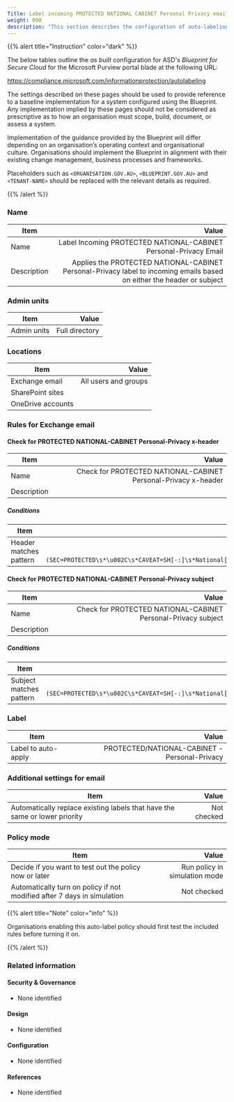 ```yaml
---
Title: Label incoming PROTECTED NATIONAL CABINET Personal Privacy email
weight: 090
description: "This section describes the configuration of auto-labeling within Microsoft Purview associated with systems built according to guidance in ASD's Blueprint for Secure Cloud."
---
```


{{% alert title="Instruction" color="dark" %}}
 
The below tables outline the *as built* configuration for ASD's *Blueprint for Secure Cloud* for the Microsoft Purview portal blade at the following URL: 
 
https://compliance.microsoft.com/informationprotection/autolabeling
 
The settings described on these pages should be used to provide reference to a baseline implementation for a system configured using the Blueprint. Any implementation implied by these pages should not be considered as prescriptive as to how an organisation must scope, build, document, or assess a system.

Implementation of the guidance provided by the Blueprint will differ depending on an organisation’s operating context and organisational culture. Organisations should implement the Blueprint in alignment with their existing change management, business processes and frameworks.

Placeholders such as `<ORGANISATION.GOV.AU>`, `<BLUEPRINT.GOV.AU>` and `<TENANT-NAME>` should be replaced with the relevant details as required.
 
{{% /alert %}}

### Name

| Item        |                                                                                                                  Value |
| ----------- | ---------------------------------------------------------------------------------------------------------------------: |
| Name        |                                                       Label Incoming PROTECTED NATIONAL-CABINET Personal-Privacy Email |
| Description | Applies the PROTECTED NATIONAL-CABINET Personal-Privacy label to incoming emails based on either the header or subject |

### Admin units

| Item        |          Value |
| ----------- | -------------: |
| Admin units | Full directory |

### Locations

| Item              |                Value |
| ----------------- | -------------------: |
| Exchange email    | All users and groups |
| SharePoint sites  |                      |
| OneDrive accounts |                      |

### Rules for Exchange email

#### Check for PROTECTED NATIONAL-CABINET Personal-Privacy x-header

| Item        |                                                          Value |
| ----------- | -------------------------------------------------------------: |
| Name        | Check for PROTECTED NATIONAL-CABINET Personal-Privacy x-header |
| Description |                                                                |

##### Conditions

| Item                   |                                                                                                                                                                    Value |
| ---------------------- | -----------------------------------------------------------------------------------------------------------------------------------------------------------------------: |
| Header matches pattern | Header name: `X-Protective-Marking`<br>Regular expression: `(?im)(SEC=PROTECTED\s*\u002C\s*CAVEAT=SH[-:]\s*National[\s-]Cabinet\s*\u002C\s*ACCESS=Personal[\s-]Privacy)` |


#### Check for PROTECTED NATIONAL-CABINET Personal-Privacy subject

| Item        |                                                         Value |
| ----------- | ------------------------------------------------------------: |
| Name        | Check for PROTECTED NATIONAL-CABINET Personal-Privacy subject |
| Description |                                                               |

##### Conditions

| Item                    |                                                                                                                             Value |
| ----------------------- | --------------------------------------------------------------------------------------------------------------------------------: |
| Subject matches pattern | Regular expression: `(?im)(SEC=PROTECTED\s*\u002C\s*CAVEAT=SH[-:]\s*National[\s-]Cabinet\s*\u002C\s*ACCESS=Personal[\s-]Privacy)` |

### Label

| Item                |                                         Value |
| ------------------- | --------------------------------------------: |
| Label to auto-apply | PROTECTED/NATIONAL-CABINET - Personal-Privacy |

### Additional settings for email

| Item                                                                       |       Value |
| -------------------------------------------------------------------------- | ----------: |
| Automatically replace existing labels that have the same or lower priority | Not checked |

### Policy mode

| Item                                                                    |                         Value |
| ----------------------------------------------------------------------- | ----------------------------: |
| Decide if you want to test out the policy now or later                  | Run policy in simulation mode |
| Automatically turn on policy if not modified after 7 days in simulation |                   Not checked |

{{% alert title="Note" color="info" %}}

Organisations enabling this auto-label policy should first test the included rules before turning it on.

{{% /alert %}}

### Related information

#### Security & Governance

* None identified
  
#### Design

* None identified
  
#### Configuration

* None identified

#### References

* None identified
